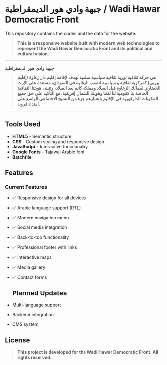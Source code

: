 #  جبهة وادي هور الديمقراطية / Wadi Hawar Democratic Front


This repository contains the codes and the data for the website: 

> **This is a responsive website built with modern web technologies to represent the Wadi Hawar Democratic Front and its political and cultural vision.**


---


جبهة وادي هور الديمقراطية

> **هي حركة ثقافية ثورية ثقافية سياسية سلمية تهدف لإقامة إقليم دار زغاوة (إقليم بيربي) كمركزية ثقافية و سياسية لشعب الزغاوة في السودان، مستندة على الإرث الحضاري لممالك الزغاوة قبل الميلاد ومملكة كانم بعد الميلاد، وتتبنى هويتنا الثقافية الخاصة بنا كقومية لنا لغتنا وهويتنا الشمال إفريقية. مع التأكيد على حق جميع المكونات الدارفورية في الإقليم باعتبارهم جزء من النسيج الاجتماعي الواسع على امتداد قرون.**

---

## Tools Used 

- **HTML5** - Semantic structure
- **CSS** - Custom styling and responsive design
- **JavaScript** - Interactive functionality
- **Google Fonts** - Tajawal Arabic font
- **Batchfile**

## Features

### Current Features
- ✅ Responsive design for all devices
- ✅ Arabic language support (RTL)
- ✅ Modern navigation menu
- ✅ Social media integration
- ✅ Back-to-top functionality
- ✅ Professional footer with links
- ✅ Interactive maps
- ✅ Media gallery
- ✅ Contact forms

  ## Planned Updates
- Multi-language support
- Backend integration
- CMS system

## License

> **This project is developed for the Wadi Hawar Democratic Front. All rights reserved.**

